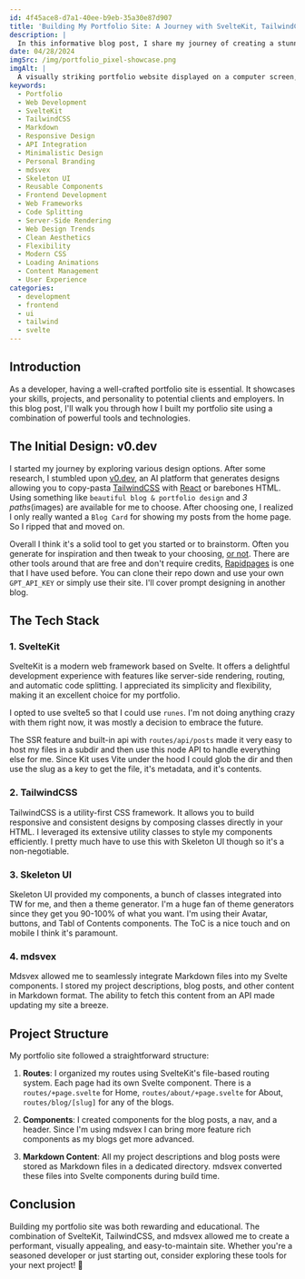 ```yaml
---
id: 4f45ace8-d7a1-40ee-b9eb-35a30e87d907
title: 'Building My Portfolio Site: A Journey with SvelteKit, TailwindCSS, and Markdown'
description: |
  In this informative blog post, I share my journey of creating a stunning portfolio site using cutting-edge technologies. From the initial design inspiration to the technical implementation, I delve into the details of how I crafted a personalized showcase for my skills and projects.
date: 04/28/2024
imgSrc: /img/portfolio_pixel-showcase.png
imgAlt: |
  A visually striking portfolio website displayed on a computer screen, with vibrant colors and dynamic layouts showcasing various projects and skills. The site features modern, cutting-edge design elements that reflect a seamless blend of creativity and technical prowess.
keywords:
  - Portfolio
  - Web Development
  - SvelteKit
  - TailwindCSS
  - Markdown
  - Responsive Design
  - API Integration
  - Minimalistic Design
  - Personal Branding
  - mdsvex
  - Skeleton UI
  - Reusable Components
  - Frontend Development
  - Web Frameworks
  - Code Splitting
  - Server-Side Rendering
  - Web Design Trends
  - Clean Aesthetics
  - Flexibility
  - Modern CSS
  - Loading Animations
  - Content Management
  - User Experience
categories:
  - development
  - frontend
  - ui
  - tailwind
  - svelte
---
```


## Introduction

As a developer, having a well-crafted portfolio site is essential. It showcases your skills, projects, and personality to potential clients and employers. In this blog post, I'll walk you through how I built my portfolio site using a combination of powerful tools and technologies.

## The Initial Design: v0.dev

I started my journey by exploring various design options. After some research, I stumbled upon [v0.dev](https://v0.dev), an AI platform that generates designs allowing you to copy-pasta [TailwindCSS](https://tailwindcss.com) with [React](https://react.dev) or barebones HTML. Using something like `beautiful blog & portfolio design` and _3 paths_(images) are available for me to choose. After choosing one, I realized I only really wanted a `Blog Card` for showing my posts from the home page. So I ripped that and moved on.

Overall I think it's a solid tool to get you started or to brainstorm. Often you generate for inspiration and then tweak to your choosing, [or not](https://youtu.be/OBV2bSwuNGo?si=vl9E0D-HvGomFprd&t=20). There are other tools around that are free and don't require credits, [Rapidpages](https://www.rapidpages.com/) is one that I have used before. You can clone their repo down and use your own `GPT_API_KEY` or simply use their site. I'll cover prompt designing in another blog.

## The Tech Stack

### 1. SvelteKit

SvelteKit is a modern web framework based on Svelte. It offers a delightful development experience with features like server-side rendering, routing, and automatic code splitting. I appreciated its simplicity and flexibility, making it an excellent choice for my portfolio.

I opted to use svelte5 so that I could use `runes`. I'm not doing anything crazy with them right now, it was mostly a decision to embrace the future.

The SSR feature and built-in api with `routes/api/posts` made it very easy to host my files in a subdir and then use this node API to handle everything else for me. Since Kit uses Vite under the hood I could glob the dir and then use the slug as a key to get the file, it's metadata, and it's contents.

### 2. TailwindCSS

TailwindCSS is a utility-first CSS framework. It allows you to build responsive and consistent designs by composing classes directly in your HTML. I leveraged its extensive utility classes to style my components efficiently. I pretty much have to use this with Skeleton UI though so it's a non-negotiable.

### 3. Skeleton UI

Skeleton UI provided my components, a bunch of classes integrated into TW for me, and then a theme generator. I'm a huge fan of theme generators since they get you 90-100% of what you want. I'm using their Avatar, buttons, and Tabl of Contents components. The ToC is a nice touch and on mobile I think it's paramount.

### 4. mdsvex

Mdsvex allowed me to seamlessly integrate Markdown files into my Svelte components. I stored my project descriptions, blog posts, and other content in Markdown format. The ability to fetch this content from an API made updating my site a breeze.

## Project Structure

My portfolio site followed a straightforward structure:

1. **Routes**: I organized my routes using SvelteKit's file-based routing system. Each page had its own Svelte component. There is a `routes/+page.svelte` for Home, `routes/about/+page.svelte` for About, `routes/blog/[slug]` for any of the blogs.

2. **Components**: I created components for the blog posts, a nav, and a header. Since I'm using mdsvex I can bring more feature rich components as my blogs get more advanced.

3. **Markdown Content**: All my project descriptions and blog posts were stored as Markdown files in a dedicated directory. mdsvex converted these files into Svelte components during build time.

## Conclusion

Building my portfolio site was both rewarding and educational. The combination of SvelteKit, TailwindCSS, and mdsvex allowed me to create a performant, visually appealing, and easy-to-maintain site. Whether you're a seasoned developer or just starting out, consider exploring these tools for your next project! 🚀
